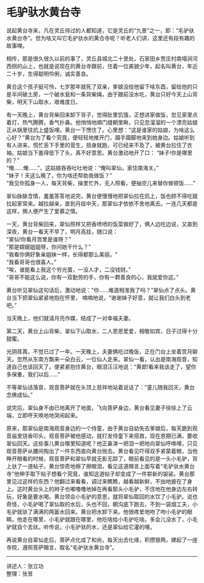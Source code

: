 # 毛驴驮水黄台寺

说起黄台寺来，凡在灵丘待过的人都知道，它是灵丘的“九景"之一，即：“毛驴驮水黄台寺"。但为啥又叫它毛驴驮水的黄合寺呢？听老人们讲，这里还有段有趣的故事哩。

相传，那是很久很久以前的事了，灵丘县城北二十里处，石家田乡贾庄村南塌涧河西侧的山上，也就是说现在的黄台寺跟前，住着一位美貌少年，起名叫黄台，年近二十岁，生得聪明伶俐，诚实善良。

黄合这个孩子挺可怜，七岁那年就死了双亲，爹娘没给他留下啥东酉，留给他的只是半间破土房，一个破水瓮和一条背柴绳，由于跟前没水吃，黄台只好今天上山背柴，明天下山取水，艰难度日。

有一天晚上，黄台背柴回来卸下背子，觉得肚里饥饿，正想进家做饭，忽见家里点着灯，热气腾腾，香气扑鼻。他悄悄地順门缝朝里瞅，只见忽溜溜的一个漂亮姑娘正从锅里往炕上盛饭哩。黄台一下愣住了。心里想：“这是谁家的姑娘，为啥这么心好？”黄台为了看个究竟，便轻轻地推开门，蹑手蹑脚地来到她身边。姑娘听到有人进来，慌忙丢下手里的营生，扭身就跑，可已经来不及了，被黄台拉住了衣袖。姑娘当下羞得低下了头，真不好意思。黄台激动地开了口：
“妹子!你是哪里的？”  
“俺……俺……”，这姑娘吞吞吐吐地说：“俺叫翠仙，家住南海关。”  
“妹子！天这么晚了，你为啥还帮助我做饭？”  
“我见你孤身一人，每天背柴，操里忙外，无人照看，便抽空儿来替你做顿饭……”

翠仙脉脉含情，羞羞答答地说完，黄台便慢慢地把翠仙拉在炕上，饭也顾不得吃就拉起家常来。越拉越亲，直到月挂中天，那翠仙才依依不舍地离去。一连几天都是这样，俩人便产生了爱慕之情。

一天，黄台背柴回来，翠仙照样又把香喷喷的饭菜做好了，俩人边吃边说，又直到深夜，黄台一看天不早了，明月高挂，随口说：  
“翠仙!你看月宫里是谁呀？”  
“那是嫦娥姐姐呀，你问她干什么？"  
“我看你俩好象亲姐妹一样，长得都那么美丽。"  
“我看哥哥也很喜人。”  
“唉，谁能看上我这个穷光蛋，一没人才，二没钱财。”  
“哥哥不能这么说，你有一双勤劳的手，你有一颗善良的心，我就爱你这。”

黄台听见翠仙这句话后，激动地说："你……难道相准我了吗？”翠仙点了点头。黄台当下把翠仙紧紧地抱在怀里，
喃喃地说，“谢谢妹子好意，就让我们白头到老吧。”

当天晚上，他们就请月亮作媒，结成了一对幸福夫妻。

第二天，黄台上山背柴，翠仙下山取水，二人恩恩爱爱，相敬如宾，日子过得十分甜蜜。

光阴荏苒，不觉已过了一年。一天晚上，夫妻俩吃过晚饭，正在门台上坐着赏月聊天。忽然从东南方飘来一朵白云，一位仙人走来。翠仙一看，认出是南海观音，知道自己也该回天了。便紧紧抱住黄台，眼泪汪汪地说：“黄郎!看来我该走了，望你多保重，我们以后……"

不等翠仙话落音，观音菩萨就在头顶上慈祥地站着说话了：“童儿随我回天，黄台念佛成仙。”

说完后，翠仙身不由已地离开了地面，飞向菩萨身边，黄台看见妻子徐徐上了云端，立即呼天唤地地哭闹起来。

原来，那翠仙是南海观音身边的一个侍童，由于黄台自幼失去爹娘后，每天跪到观音庙里烧香叩头，观音菩萨被他感动，就打发侍童下来搭救，现在恩期已满，要收翠仙回天。这些事儿黄台哪里知道呢？他正鼻涕一把泪一把地向翠仙呼唤哩，只见观音菩萨从腰间掏出了一件东西直向黄台抛去。黄台看见吓得双手紧蒙着眼，当他睁开眼看的时候，观音菩萨和翠仙早就无影无踪了，眼前看见的是一头小毛驴，背上驮了一道帖子。黄台惊奇地擦了擦眼泪，看见这道赐言上面写着“毛驴驮水黄台寺"他伸手取下帖子想看个究竟，谁知这道帖子却变成了一件崭新的袈裟。黄台那里见过这样的东西？他翻过来看看，调过来瞧瞧，越看越新鲜，不由地披在了身上。这时黄台头上的辫子也嘟噜噜地掉在再看那头小毛驴，不住地在他身边左右转玩，好象是要水喝。黄台领会小毛驴的意思，就将翠仙取回的水饮了小毛驴。说也奇怪，小毛驴喝了翠仙取的水后，头也不回，朝沟底下跑去，不到一袋烟工夫，小毛驴就驮了满满的两篓水回来。黄台把水卸下来。他很疼爱地吻了吻小毛驴的眼睛。他走在哪里，小毛驴就跟在哪里，他吃啥给小毛驴吃啥。多会儿没水了，小毛驴就自个去驮。听传说，小毛驴驮的水，还是翠仙给它灌的哩。

再说黄台自翠仙走后，菩萨点化成了和尚，每天出去化缘，积攒银两，建起了一座寺院，遵照菩萨賜言，取名“毛驴驮水黄台寺”。

---

讲述人：张立功  
整理：张昱